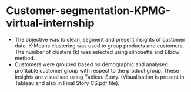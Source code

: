 # Customer-segmentation-KPMG-virtual-internship

* The objective was to clean, segment and present insights of customer data. K-Means clustering was used to group products and customers. The number of clusters (k) was selected using silhouette and Elbow method.
* Customers were grouped based on demographic and analysed profitable customer group with respect to the product group. These insights are visualised using Tableau Story.
 (Visualisation is present in Tableau and also in Final Story CS.pdf file).
